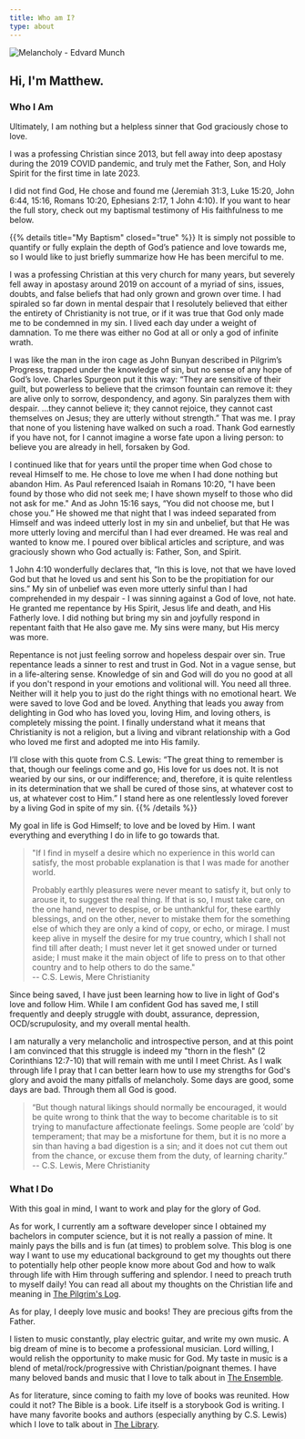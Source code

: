 ```yaml
---
title: Who am I?
type: about
---
```


![Melancholy - Edvard Munch](/img/melancholy.jpg "Melancholy - Edvard Munch")

## Hi, I'm Matthew.

### Who I Am
Ultimately, I am nothing but a helpless sinner that God graciously chose to love. 

I was a professing Christian since 2013, but fell away into deep apostasy during the 2019 COVID pandemic, and truly met the Father, Son, and Holy Spirit for the first time in late 2023. 

I did not find God, He chose and found me (Jeremiah 31:3, Luke 15:20, John 6:44, 15:16, Romans 10:20, Ephesians 2:17, 1 John 4:10). If you want to hear the full story, check out my baptismal testimony of His faithfulness to me below.

{{% details title="My Baptism" closed="true" %}}
It is simply not possible to quantify or fully explain the depth of God’s patience and love towards me, so I would like to just briefly summarize how He has been merciful to me.

I was a professing Christian at this very church for many years, but severely fell away in apostasy around 2019 on account of a myriad of sins, issues, doubts, and false beliefs that had only grown and grown over time. I had spiraled so far down in mental despair that I resolutely believed that either the entirety of Christianity is not true, or if it was true that God only made me to be condemned in my sin. I lived each day under a weight of damnation. To me there was either no God at all or only a god of infinite wrath.

I was like the man in the iron cage as John Bunyan described in Pilgrim’s Progress, trapped under the knowledge of sin, but no sense of any hope of God’s love. Charles Spurgeon put it this way: “They are sensitive of their guilt, but powerless to believe that the crimson fountain can remove it: they are alive only to sorrow, despondency, and agony. Sin paralyzes them with despair. …they cannot believe it; they cannot rejoice, they cannot cast themselves on Jesus; they are utterly without strength.” That was me. 
I pray that none of you listening have walked on such a road. Thank God earnestly if you have not, for I cannot imagine a worse fate upon a living person: to believe you are already in hell, forsaken by God.

I continued like that for years until the proper time when God chose to reveal Himself to me. He chose to love me when I had done nothing but abandon Him. As Paul referenced Isaiah in Romans 10:20, "I have been found by those who did not seek me; I have shown myself to those who did not ask for me."
And as John 15:16 says, “You did not choose me, but I chose you.” He showed me that night that I was indeed separated from Himself and was indeed utterly lost in my sin and unbelief, but that He was more utterly loving and merciful than I had ever dreamed. He was real and wanted to know me. I poured over biblical articles and scripture, and was graciously shown who God actually is: Father, Son, and Spirit. 

1 John 4:10 wonderfully declares that, “In this is love, not that we have loved God but that he loved us and sent his Son to be the propitiation for our sins.” My sin of unbelief was even more utterly sinful than I had comprehended in my despair - I was sinning against a God of love, not hate. He granted me repentance by His Spirit, Jesus life and death, and His Fatherly love. I did nothing but bring my sin and joyfully respond in repentant faith that He also gave me. My sins were many, but His mercy was more. 

Repentance is not just feeling sorrow and hopeless despair over sin. True repentance leads a sinner to rest and trust in God. Not in a vague sense, but in a life-altering sense. Knowledge of sin and God will do you no good at all if you don't respond in your emotions and volitional will. You need all three. Neither will it help you to just do the right things with no emotional heart. We were saved to love God and be loved. Anything that leads you away from delighting in God who has loved you, loving Him, and loving others, is completely missing the point. I finally understand what it means that Christianity is not a religion, but a living and vibrant relationship with a God who loved me first and adopted me into His family. 

I’ll close with this quote from C.S. Lewis: “The great thing to remember is that, though our feelings come and go, His love for us does not. It is not wearied by our sins, or our indifference; and, therefore, it is quite relentless in its determination that we shall be cured of those sins, at whatever cost to us, at whatever cost to Him.” I stand here as one relentlessly loved forever by a living God in spite of my sin.
{{% /details %}}

My goal in life is God Himself; to love and be loved by Him. I want everything and everything I do in life to go towards that.

> "If I find in myself a desire which no experience in this world can satisfy, the most probable explanation is that I was made for another world.
>
> Probably earthly pleasures were never meant to satisfy it, but only to arouse it, to suggest the real thing. If that is so, I must take care, on the one hand, never to despise, or be unthankful for, these earthly blessings, and on the other, never to mistake them for the something else of which they are only a kind of copy, or echo, or mirage. I must keep alive in myself the desire for my true country, which I shall not find till after death; I must never let it get snowed under or turned aside; I must make it the main object of life to press on to that other country and to help others to do the same."   
> -- C.S. Lewis, Mere Christianity

Since being saved, I have just been learning how to live in light of God's love and follow Him. While I am confident God has saved me, I still frequently and deeply struggle with doubt, assurance, depression, OCD/scrupulosity, and my overall mental health. 

I am naturally a very melancholic and introspective person, and at this point I am convinced that this struggle is indeed my "thorn in the flesh" (2 Corinthians 12:7-10) that will remain with me until I meet Christ. As I walk through life I pray that I can better learn how to use my strengths for God's glory and avoid the many pitfalls of melancholy. Some days are good, some days are bad. Through them all God is good. 

> “But though natural likings should normally be encouraged, it would be quite wrong to think that the way to become charitable is to sit trying to manufacture affectionate feelings. Some people are ‘cold’ by temperament; that may be a misfortune for them, but it is no more a sin than having a bad digestion is a sin; and it does not cut them out from the chance, or excuse them from the duty, of learning charity.”  
> -- C.S. Lewis, Mere Christianity

### What I Do
With this goal in mind, I want to work and play for the glory of God. 

As for work, I currently am a software developer since I obtained my bachelors in computer science, but it is not really a passion of mine. It mainly pays the bills and is fun (at times) to problem solve. This blog is one way I want to use my educational background to get my thoughts out there to potentially help other people know more about God and how to walk through life with Him through suffering and splendor. I need to preach truth to myself daily! You can read all about my thoughts on the Christian life and meaning in [The Pilgrim's Log](/lightintheironcage/posts/the-pilgrims-log/).

As for play, I deeply love music and books! They are precious gifts from the Father.

I listen to music constantly, play electric guitar, and write my own music. A big dream of mine is to become a professional musician. Lord willing, I would relish the opportunity to make music for God. My taste in music is a blend of metal/rock/progressive with Christian/poignant themes. I have many beloved bands and music that I love to talk about in [The Ensemble](/posts/the-ensemble/). 

As for literature, since coming to faith my love of books was reunited. How could it not? The Bible is a book. Life itself is a storybook God is writing. I have many favorite books and authors (especially anything by C.S. Lewis) which I love to talk about in [The Library](/posts/the-library).

<script src="https://static.esvmedia.org/crossref/crossref.min.js" type="text/javascript"></script>